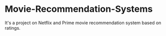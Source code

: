 # Movie-Recommendation-Systems
It's a project on Netflix and Prime movie recommendation system based on ratings.
